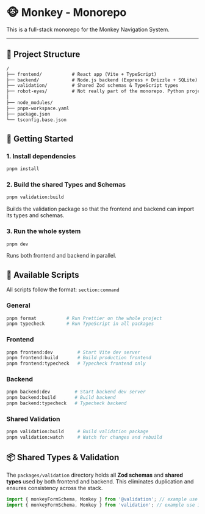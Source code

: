 # 🐵 Monkey - Monorepo

This is a full-stack monorepo for the Monkey Navigation System.

---

## 📁 Project Structure

```txt
/
├── frontend/           # React app (Vite + TypeScript)
├── backend/            # Node.js backend (Express + Drizzle + SQLite)
├── validation/         # Shared Zod schemas & TypeScript types
├── robot-eyes/         # Not really part of the monorepo. Python project for the animation of the monkey eyes
│
├── node_modules/
├── pnpm-workspace.yaml
├── package.json
└── tsconfig.base.json
```

## 🚀 Getting Started

### 1. Install dependencies

```bash
pnpm install
```

### 2. Build the shared Types and Schemas

```bash
pnpm validation:build
```

Builds the validation package so that the frontend and backend can import its types and schemas.

### 3. Run the whole system

```bash
pnpm dev
```

Runs both frontend and backend in parallel.

## 🔧 Available Scripts

All scripts follow the format: `section:command`

### General

```bash
pnpm format           # Run Prettier on the whole project
pnpm typecheck        # Run TypeScript in all packages
```

### Frontend

```bash
pnpm frontend:dev         # Start Vite dev server
pnpm frontend:build       # Build production frontend
pnpm frontend:typecheck   # Typecheck frontend only
```

### Backend

```bash
pnpm backend:dev         # Start backend dev server
pnpm backend:build       # Build backend
pnpm backend:typecheck   # Typecheck backend
```

### Shared Validation

```bash
pnpm validation:build     # Build validation package
pnpm validation:watch     # Watch for changes and rebuild
```

## 📦 Shared Types & Validation

The `packages/validation` directory holds all **Zod schemas** and **shared types** used by both frontend and backend. This eliminates duplication and ensures consistency across the stack.

```ts
import { monkeyFormSchema, Monkey } from '@validation'; // example use in frontend
import { monkeyFormSchema, Monkey } from 'validation'; // example use in backend
```

